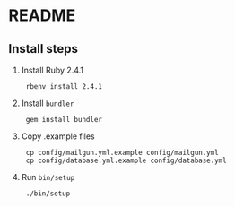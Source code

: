 # README

## Install steps

1. Install Ruby 2.4.1

        rbenv install 2.4.1

2. Install `bundler`

        gem install bundler

3. Copy .example files

        cp config/mailgun.yml.example config/mailgun.yml
        cp config/database.yml.example config/database.yml

4. Run `bin/setup`

        ./bin/setup
